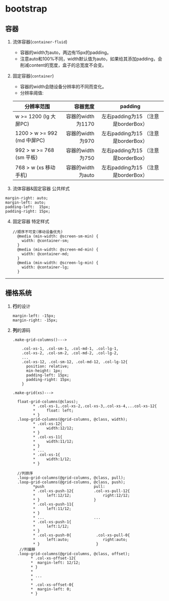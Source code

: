 # bootstrap


## 容器


1. 流体容器(`container-fluid`)

    - 容器的width为auto，两边有15px的padding。
    - 注意auto和100%不同，width默认值为auto，如果给其添加padding，会削减content的宽度，盒子的总宽度不会变。

2. 固定容器(`container`)

    - 容器的width会随设备分辨率的不同而变化。
    - 分辨率阈值:
    
    | 分辨率范围        | 容器宽度    |  padding  |
    | --------------- | ----------------:| :-------------------------------: |
    | w >= 1200 (lg 大屏PC)      | 容器的width为1170 | 左右padding为15 （注意是borderBox）|
    | 1200 > w >= 992 (md 中屏PC) | 容器的width为970  | 左右padding为15 （注意是borderBox）|
    | 992 > w >= 768 (sm 平板)  | 容器的width为750  | 左右padding为15 （注意是borderBox）|
    | 768 > w (xs 移动手机)        | 容器的width为auto | 左右padding为15 （注意是borderBox）|

3. 流体容器&固定容器 公共样式

  ```
  margin-right: auto;
  margin-left: auto;
  padding-left:  15px;
  padding-right: 15px;  
  ```

4. 固定容器 特定样式
    
    ```
    //顺序不可变(移动设备优先)
      @media (min-width: @screen-sm-min) {
        width: @container-sm;
      }
      @media (min-width: @screen-md-min) {
        width: @container-md;
      }
      @media (min-width: @screen-lg-min) {
        width: @container-lg;
      }
    ```



***


## 栅格系统


1. **行**的设计

    ```
    margin-left: -15px;
    margin-right: -15px;
    ```

2. **列**的源码

    ```
    .make-grid-columns()--->
    
        .col-xs-1, .col-sm-1, .col-md-1, .col-lg-1,
        .col-xs-2, .col-sm-2, .col-md-2, .col-lg-2,
        ...
        .col-xs-12, .col-sm-12, .col-md-12, .col-lg-12{
          position: relative;
          min-height: 1px;
          padding-left: 15px;
          padding-right: 15px;
        }
    
    .make-grid(xs)--->
    
      float-grid-columns(@class);
             * .col-xs-1,.col-xs-2,.col-xs-3,.col-xs-4,...col-xs-12{
             *     float: left;
             * }
      .loop-grid-columns(@grid-columns, @class, width);
             * .col-xs-12{
             *     width:12/12;
             * }
             * .col-xs-11{
             *     width:11/12;
             * }
             * ...
             * .col-xs-1{
             *     width:1/12;
             * } 
      
      //列排序
      .loop-grid-columns(@grid-columns, @class, pull);
      .loop-grid-columns(@grid-columns, @class, push);
             *push                      pull:
             * .col-xs-push-12{         .col-xs-pull-12{      
             *     left:12/12;              right:12/12;
             * }                        }
             * .col-xs-push-11{
             *     left:11/12;
             * }
             * ...                      ...
             * .col-xs-push-1{
             *     left:1/12;
             * } 
             * .col-xs-push-0{           .col-xs-pull-0{
             *     left:auto;               right:auto;
             * }                         }
       //列偏移   
      .loop-grid-columns(@grid-columns, @class, offset);
            * .col-xs-offset-12{
            *  margin-left: 12/12;   
            * }
            * 
            * ...
            *
            * .col-xs-offset-0{
            *  margin-left: 0;   
            * }
    ```












